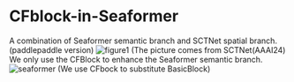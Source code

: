 # CFblock-in-Seaformer
A combination of Seaformer semantic branch and SCTNet spatial branch.(paddlepaddle version)
![figure1](https://github.com/user-attachments/assets/738b95b1-22ce-42b3-9b71-6fd1ccbc3ec7)
(The picture comes from SCTNet(AAAI24)
We only use the CFBlock to enhance the Seaformer semantic branch.
![seaformer](https://github.com/user-attachments/assets/bd09723a-1245-4f1a-be21-f6604549895d)
(We use CFbock to substitute BasicBlock)

